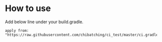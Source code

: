 # How to use

Add below line under your build.gradle.

```
apply from: "https://raw.githubusercontent.com/chibatching/ci_test/master/ci.gradle"
```